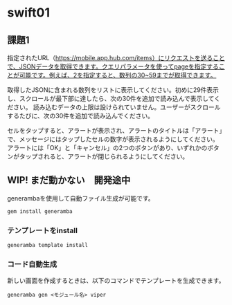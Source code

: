 # swift01
## 課題1
指定されたURL（https://mobile.app.hub.com/items）にリクエストを送ることで、JSONデータを取得できます。クエリパラメータを使ってpageを指定することが可能です。例えば、2を指定すると、数列の30~59までが取得できます。

取得したJSONに含まれる数列をリストに表示してください。初めに29件表示し、スクロールが最下部に達したら、次の30件を追加で読み込んで表示してください。
読み込むデータの上限は設けられていません。ユーザーがスクロールするたびに、次の30件を追加で読み込んでください。

セルをタップすると、アラートが表示され、アラートのタイトルは「アラート」で、メッセージにはタップしたセルの数字が表示されるようにしてください。
アラートには「OK」と「キャンセル」の2つのボタンがあり、いずれかのボタンがタップされると、アラートが閉じられるようにしてください。


## WIP! まだ動かない　開発途中
generambaを使用して自動ファイル生成が可能です。

```sh
gem install generamba
```

### テンプレートをinstall
```sh
generamba template install
```

### コード自動生成

新しい画面を作成するときは、以下のコマンドでテンプレートを生成できます。

```
generamba gen <モジュール名> viper
```



